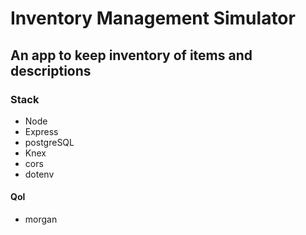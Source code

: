 # Inventory Management Simulator

## An app to keep inventory of items and descriptions

### Stack

- Node
- Express
- postgreSQL
- Knex
- cors
- dotenv

#### Qol

- morgan
